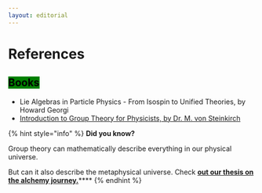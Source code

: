 ```yaml
---
layout: editorial
---
```


# References

## <mark style="background-color:green;">Books</mark>

<mark style="background-color:green;"></mark>

* Lie Algebras in Particle Physics - From Isospin to Unified Theories, by Howard Georgi
* [Introduction to Group Theory for Physicists, by Dr. M. von Steinkirch](http://www.astro.sunysb.edu/steinkirch/books/group.pdf)



{% hint style="info" %}
**Did you know?**

Group theory can mathematically describe everything in our physical universe.

But can it also describe the metaphysical universe. Check [**out our thesis on the alchemy journey.**](../../../alchemy/the-usdchoice-of-alchemy/undefined-4/)****
{% endhint %}
